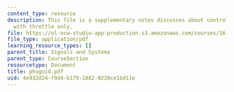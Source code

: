 ```yaml
---
content_type: resource
description: This file is a supplementary notes discusses about control of an Aircraft
  with throttle only.
file: https://ol-ocw-studio-app-production.s3.amazonaws.com/courses/16-01-unified-engineering-i-ii-iii-iv-fall-2005-spring-2006/4e932d24f9d4b17918820220ce1bd11e_phugoid.pdf
file_type: application/pdf
learning_resource_types: []
parent_title: Signals and Systems
parent_type: CourseSection
resourcetype: Document
title: phugoid.pdf
uid: 4e932d24-f9d4-b179-1882-0220ce1bd11e
---
```

